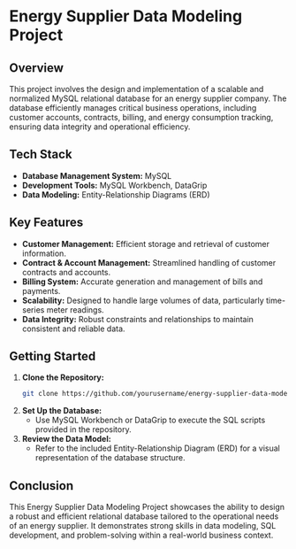 # Energy Supplier Data Modeling Project

## Overview
This project involves the design and implementation of a scalable and normalized MySQL relational database for an energy supplier company. The database efficiently manages critical business operations, including customer accounts, contracts, billing, and energy consumption tracking, ensuring data integrity and operational efficiency.

## Tech Stack
- **Database Management System:** MySQL
- **Development Tools:** MySQL Workbench, DataGrip
- **Data Modeling:** Entity-Relationship Diagrams (ERD)

## Key Features
- **Customer Management:** Efficient storage and retrieval of customer information.
- **Contract & Account Management:** Streamlined handling of customer contracts and accounts.
- **Billing System:** Accurate generation and management of bills and payments.
- **Scalability:** Designed to handle large volumes of data, particularly time-series meter readings.
- **Data Integrity:** Robust constraints and relationships to maintain consistent and reliable data.

## Getting Started
1. **Clone the Repository:**
    ```bash
    git clone https://github.com/yourusername/energy-supplier-data-model.git
    ```
2. **Set Up the Database:**
    - Use MySQL Workbench or DataGrip to execute the SQL scripts provided in the repository.
3. **Review the Data Model:**
    - Refer to the included Entity-Relationship Diagram (ERD) for a visual representation of the database structure.

## Conclusion
This Energy Supplier Data Modeling Project showcases the ability to design a robust and efficient relational database tailored to the operational needs of an energy supplier. It demonstrates strong skills in data modeling, SQL development, and problem-solving within a real-world business context.
